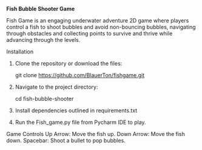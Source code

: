 **Fish Bubble Shooter Game**

Fish Game is an engaging underwater adventure 2D game where players control a fish to shoot bubbles and avoid non-bouncing bubbles, navigating through obstacles and collecting points to survive and thrive while advancing through the levels.


 Installation

1. Clone the repository or download the files:
   
   git clone https://github.com/BlauerTon/fishgame.git

2. Navigate to the project directory:
   
   cd fish-bubble-shooter
3. Install dependencies outlined in requirements.txt
   
   
4.   Run the Fish_game.py file from Pycharm IDE to play.


 Game Controls
   Up Arrow: Move the fish up.
   Down Arrow: Move the fish down.
   Spacebar: Shoot a bullet to pop bubbles.







